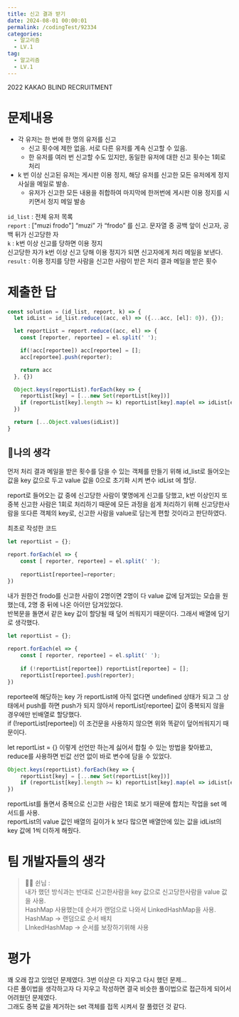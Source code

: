 ```yaml
---
title: 신고 결과 받기
date: 2024-08-01 00:00:01
permalink: /codingTest/92334
categories:
  - 알고리즘
  - LV.1
tag:
  - 알고리즘
  - LV.1
---
```


2022 KAKAO BLIND RECRUITMENT

# 문제내용
- 각 유저는 한 번에 한 명의 유저를 신고
  - 신고 횟수에 제한 없음. 서로 다른 유저를 계속 신고할 수 있음.
  - 한 유저를 여러 번 신고할 수도 있지만, 동일한 유저에 대한 신고 횟수는 1회로 처리
- k 번 이상 신고된 유저는 게시판 이용 정지, 해당 유저를 신고한 모든 유저에게 정지 사실을 메일로 발송.
  - 유저가 신고한 모든 내용을 취합하여 마지막에 한꺼번에 게시판 이용 정지를 시키면서 정지 메일 발송

`id_list` : 전체 유저 목록<br/>
`report` : ["muzi frodo"] “muzi” 가 “frodo” 를 신고. 문자열 중 공백 앞이 신고자, 공백 뒤가 신고당한 자<br/>
`k` : k번 이상 신고를 당하면 이용 정지<br/>
신고당한 자가 k번 이상 신고 당해 이용 정지가 되면 신고자에게 처리 메일을 보낸다.<br/>
`result` : 이용 정지를 당한 사람을 신고한 사람이 받은 처리 결과 메일을 받은 횟수


# 제출한 답
```javascript
const solution = (id_list, report, k) => {
  let idList = id_list.reduce((acc, el) => ({...acc, [el]: 0}), {});

  let reportList = report.reduce((acc, el) => {
    const [reporter, reportee] = el.split(' ');

    if(!acc[reportee]) acc[reportee] = [];
    acc[reportee].push(reporter);

    return acc
  }, {})

  Object.keys(reportList).forEach(key => {
    reportList[key] = [...new Set(reportList[key])]
    if (reportList[key].length >= k) reportList[key].map(el => idList[el] += 1)
  })

  return [...Object.values(idList)]
}
```

## 🚩나의 생각
먼저 처리 결과 메일을 받은 횟수를 담을 수 있는 객체를 만들기 위해 id_list로 들어오는 값을 key 값으로 두고 value 값을 0으로 초기화 시켜 변수 idList 에 할당.

report로 들어오는 값 중에 신고당한 사람이 몇명에게 신고를 당했고, k번 이상인지 또 중복 신고한 사람은 1회로 처리하기 때문에 모든 과정을 쉽게 처리하기 위해 신고당한사람을 또다른 객체의 key로, 
신고한 사람을 value로 담는게 편할 것이라고 판단하였다.

최초로 작성한 코드<br/>
```javascript
let reportList = {};
    
report.forEach(el => {
    const [ reporter, reportee] = el.split(' ');
    
    reportList[reportee]=reporter;
})
```

내가 원한건 frodo를 신고한 사람이 2명이면 2명이 다 value 값에 담겨있는 모습을 원했는데, 2명 중 뒤에 나온 아이만 담겨있었다.<br/>
반복문을 돌면서 같은 key 값이 할당될 때 덮어 씌워지기 때문이다. 그래서 배열에 담기로 생각했다.

```javascript
let reportList = {};
    
report.forEach(el => {
    const [ reporter, reportee] = el.split(' ');
    
    if (!reportList[reportee]) reportList[reportee] = [];
    reportList[reportee].push(reporter);
})
```

reportee에 해당하는 key 가 reportList에 아직 없다면 undefined 상태가 되고 그 상태에서 push를 하면 push가 되지 않아서 reportList[reportee] 값이 중복되지 않을 경우에만 빈배열로 할당했다.<br/>
if (!reportList[reportee]) 이 조건문을 사용하지 않으면 위와 똑같이 덮어씌워지기 때문이다.

let reportList = {} 이렇게 선언만 하는게 싫어서 합칠 수 있는 방법을 찾아봤고, reduce를 사용하면 빈값 선언 없이 바로 변수에 담을 수 있었다.

```javascript
Object.keys(reportList).forEach(key => {
    reportList[key] = [...new Set(reportList[key])]
    if (reportList[key].length >= k) reportList[key].map(el => idList[el] += 1)
})
```

reportList를 돌면서 중복으로 신고한 사람은 1회로 보기 때문에 합치는 작업을 set 메서드를 사용.<br/>
reportList의 value 값인 배열의 길이가 k 보다 많으면 배열안에 있는 값을 idList의 key 값에 1씩 더하게 해줬다.

# 팀 개발자들의 생각

> 👩‍💻 쉰님 :<br/>
내가 했던 방식과는 반대로 신고한사람을 key 값으로 신고당한사람을 value 값을 사용.<br/>
HashMap 사용했는데 순서가 랜덤으로 나와서 LinkedHashMap을 사용.<br/>
HashMap → 랜덤으로 순서 배치<br/>
LInkedHashMap → 순서를 보장하기위해 사용

# 평가
꽤 오래 잡고 있었던 문제였다. 3번 이상은 다 지우고 다시 했던 문제…<br/>
다른 풀이법을 생각하고자 다 지우고 작성하면 결국 비슷한 풀이법으로 접근하게 되어서 어려웠던 문제였다.<br/>
그래도 중복 값을 제거하는 set 객체를 접목 시켜서 잘 풀렸던 것 같다.